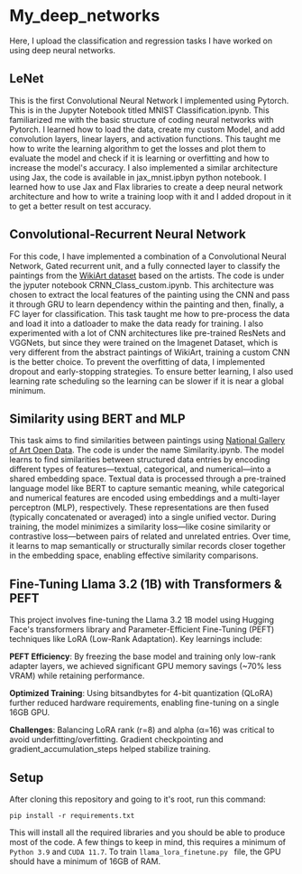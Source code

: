 # My_deep_networks
Here, I upload the classification and regression tasks I have worked on using deep neural networks.

## LeNet

This is the first Convolutional Neural Network I implemented using Pytorch. This is in the Jupyter Notebook titled MNIST Classification.ipynb. This familiarized me with the basic structure of coding neural networks with Pytorch. I learned how to load the data, create my custom Model, and add convolution layers, linear layers, and activation functions. This taught me how to write the learning algorithm to get the losses and plot them to evaluate the model and check if it is learning or overfitting and how to increase the model's accuracy. I also implemented a similar architecture using Jax, the code is available in jax_mnist.ipbyn python notebook. I learned how to use Jax and Flax libraries to create a deep neural network architecture and how to write a training loop with it and I added dropout in it to get a better result on test accuracy.

## Convolutional-Recurrent Neural Network

For this code, I have implemented a combination of a Convolutional Neural Network, Gated recurrent unit, and a fully connected layer to classify the paintings from the [WikiArt dataset](https://github.com/cs-chan/ArtGAN/blob/master/WikiArt%20Dataset/README.md) based on the artists. The code is under the jyputer notebook CRNN_Class_custom.ipynb. This architecture was chosen to extract the local features of the painting using the CNN and pass it through GRU to learn dependency within the painting and then, finally, a FC layer for classification. This task taught me how to pre-process the data and load it into a datloader to make the data ready for training. I also experimented with a lot of CNN architectures like pre-trained ResNets and VGGNets, but since they were trained on the Imagenet Dataset, which is very different from the abstract paintings of WikiArt, training a custom CNN is the better choice. To prevent the overfitting of data, I implemented dropout and early-stopping strategies. To ensure better learning, I also used learning rate scheduling so the learning can be slower if it is near a global minimum.  

## Similarity using BERT and MLP

This task aims to find similarities between paintings using [National Gallery of Art Open Data](https://github.com/NationalGalleryOfArt/opendata). The code is under the name Similarity.ipynb. The model learns to find similarities between structured data entries by encoding different types of features—textual, categorical, and numerical—into a shared embedding space. Textual data is processed through a pre-trained language model like BERT to capture semantic meaning, while categorical and numerical features are encoded using embeddings and a multi-layer perceptron (MLP), respectively. These representations are then fused (typically concatenated or averaged) into a single unified vector. During training, the model minimizes a similarity loss—like cosine similarity or contrastive loss—between pairs of related and unrelated entries. Over time, it learns to map semantically or structurally similar records closer together in the embedding space, enabling effective similarity comparisons.


## Fine-Tuning Llama 3.2 (1B) with Transformers & PEFT
This project involves fine-tuning the Llama 3.2 1B model using Hugging Face's transformers library and Parameter-Efficient Fine-Tuning (PEFT) techniques like LoRA (Low-Rank Adaptation). Key learnings include:

**PEFT Efficiency**: By freezing the base model and training only low-rank adapter layers, we achieved significant GPU memory savings (~70% less VRAM) while retaining performance.

**Optimized Training**: Using bitsandbytes for 4-bit quantization (QLoRA) further reduced hardware requirements, enabling fine-tuning on a single 16GB GPU.

**Challenges**: Balancing LoRA rank (r=8) and alpha (α=16) was critical to avoid underfitting/overfitting. Gradient checkpointing and gradient_accumulation_steps helped stabilize training.

## Setup
After cloning this repository and going to it's root, run this command:

`pip install -r requirements.txt`

This will install all the required libraries and you should be able to produce most of the code. A few things to keep in mind, this requires a minimum of `Python 3.9` and `CUDA 11.7`. To train `llama_lora_finetune.py ` file, the GPU should have a minimum of 16GB of RAM. 
